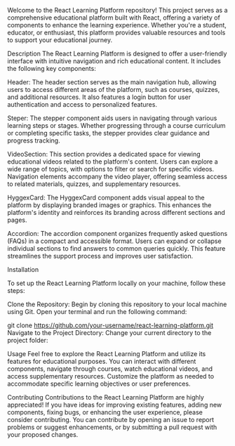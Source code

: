 
Welcome to the React Learning Platform repository! This project serves as a comprehensive educational platform built with React, offering a variety of components to enhance the learning experience. Whether you're a student, educator, or enthusiast, this platform provides valuable resources and tools to support your educational journey.


Description
The React Learning Platform is designed to offer a user-friendly interface with intuitive navigation and rich educational content. It includes the following key components:


Header: The header section serves as the main navigation hub, allowing users to access different areas of the platform, such as courses, quizzes, and additional resources. It also features a login button for user authentication and access to personalized features.

Steper: The stepper component aids users in navigating through various learning steps or stages. Whether progressing through a course curriculum or completing specific tasks, the stepper provides clear guidance and progress tracking.

VideoSection: This section provides a dedicated space for viewing educational videos related to the platform's content. Users can explore a wide range of topics, with options to filter or search for specific videos. Navigation elements accompany the video player, offering seamless access to related materials, quizzes, and supplementary resources.

HyggexCard: The HyggexCard component adds visual appeal to the platform by displaying branded images or graphics. This enhances the platform's identity and reinforces its branding across different sections and pages.

Accordion: The accordion component organizes frequently asked questions (FAQs) in a compact and accessible format. Users can expand or collapse individual sections to find answers to common queries quickly. This feature streamlines the support process and improves user satisfaction.


Installation

To set up the React Learning Platform locally on your machine, follow these steps:

Clone the Repository: Begin by cloning this repository to your local machine using Git. Open your terminal and run the following command:

git clone https://github.com/your-username/react-learning-platform.git
Navigate to the Project Directory: Change your current directory to the project folder:



Usage
Feel free to explore the React Learning Platform and utilize its features for educational purposes. You can interact with different components, navigate through courses, watch educational videos, and access supplementary resources. Customize the platform as needed to accommodate specific learning objectives or user preferences.

Contributing
Contributions to the React Learning Platform are highly appreciated! If you have ideas for improving existing features, adding new components, fixing bugs, or enhancing the user experience, please consider contributing. You can contribute by opening an issue to report problems or suggest enhancements, or by submitting a pull request with your proposed changes.

